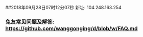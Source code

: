 ##2018年09月28日07时12分07秒 新址: 104.248.163.254
### 兔友常见问题及解答: https://github.com/wanggonging/d/blob/w/FAQ.md
